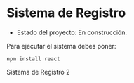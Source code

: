 <h1>Sistema de Registro</h1>

- Estado del proyecto: En construcción.

Para ejecutar el sistema debes poner: 

```npm install react```

Sistema de Registro 2
